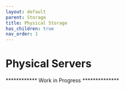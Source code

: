 ```yaml
---
layout: default
parent: Storage
title: Physical Storage
has_children: true
nav_order: 1
---
```



# Physical Servers

************ Work in Progress **************